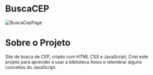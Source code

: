 # BuscaCEP
![BuscaCepPage](https://user-images.githubusercontent.com/35117093/163098130-5a96a363-e996-49e5-95e3-8f693ae394c4.png)
# Sobre o Projeto
Site de busca de CEP, criado com HTML CSS e JavaScript, Criei este projeto para aprender a usar a biblioteca Axios e relembrar alguns conceitos do JavaScript.
